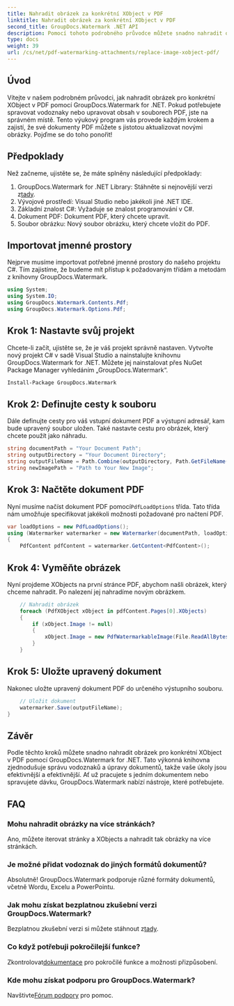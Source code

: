 ```yaml
---
title: Nahradit obrázek za konkrétní XObject v PDF
linktitle: Nahradit obrázek za konkrétní XObject v PDF
second_title: GroupDocs.Watermark .NET API
description: Pomocí tohoto podrobného průvodce můžete snadno nahradit obrázky v souborech PDF pomocí GroupDocs.Watermark for .NET. Ideální pro efektivní správu obsahu PDF.
type: docs
weight: 39
url: /cs/net/pdf-watermarking-attachments/replace-image-xobject-pdf/
---
```

## Úvod
Vítejte v našem podrobném průvodci, jak nahradit obrázek pro konkrétní XObject v PDF pomocí GroupDocs.Watermark for .NET. Pokud potřebujete spravovat vodoznaky nebo upravovat obsah v souborech PDF, jste na správném místě. Tento výukový program vás provede každým krokem a zajistí, že své dokumenty PDF můžete s jistotou aktualizovat novými obrázky. Pojďme se do toho ponořit!
## Předpoklady
Než začneme, ujistěte se, že máte splněny následující předpoklady:
1.  GroupDocs.Watermark for .NET Library: Stáhněte si nejnovější verzi z[tady](https://releases.groupdocs.com/Watermark/net/).
2. Vývojové prostředí: Visual Studio nebo jakékoli jiné .NET IDE.
3. Základní znalost C#: Vyžaduje se znalost programování v C#.
4. Dokument PDF: Dokument PDF, který chcete upravit.
5. Soubor obrázku: Nový soubor obrázku, který chcete vložit do PDF.

## Importovat jmenné prostory
Nejprve musíme importovat potřebné jmenné prostory do našeho projektu C#. Tím zajistíme, že budeme mít přístup k požadovaným třídám a metodám z knihovny GroupDocs.Watermark.
```csharp
using System;
using System.IO;
using GroupDocs.Watermark.Contents.Pdf;
using GroupDocs.Watermark.Options.Pdf;
```
## Krok 1: Nastavte svůj projekt
Chcete-li začít, ujistěte se, že je váš projekt správně nastaven. Vytvořte nový projekt C# v sadě Visual Studio a nainstalujte knihovnu GroupDocs.Watermark for .NET. Můžete jej nainstalovat přes NuGet Package Manager vyhledáním „GroupDocs.Watermark“.
```sh
Install-Package GroupDocs.Watermark
```
## Krok 2: Definujte cesty k souboru
Dále definujte cesty pro váš vstupní dokument PDF a výstupní adresář, kam bude upravený soubor uložen. Také nastavte cestu pro obrázek, který chcete použít jako náhradu.
```csharp
string documentPath = "Your Document Path";
string outputDirectory = "Your Document Directory";
string outputFileName = Path.Combine(outputDirectory, Path.GetFileName(documentPath));
string newImagePath = "Path to Your New Image";
```
## Krok 3: Načtěte dokument PDF
 Nyní musíme načíst dokument PDF pomocí`PdfLoadOptions` třída. Tato třída nám umožňuje specifikovat jakékoli možnosti požadované pro načtení PDF.
```csharp
var loadOptions = new PdfLoadOptions();
using (Watermarker watermarker = new Watermarker(documentPath, loadOptions))
{
    PdfContent pdfContent = watermarker.GetContent<PdfContent>();
```
## Krok 4: Vyměňte obrázek
Nyní projdeme XObjects na první stránce PDF, abychom našli obrázek, který chceme nahradit. Po nalezení jej nahradíme novým obrázkem.
```csharp
    // Nahradit obrázek
    foreach (PdfXObject xObject in pdfContent.Pages[0].XObjects)
    {
        if (xObject.Image != null)
        {
            xObject.Image = new PdfWatermarkableImage(File.ReadAllBytes(newImagePath));
        }
    }
```
## Krok 5: Uložte upravený dokument
Nakonec uložte upravený dokument PDF do určeného výstupního souboru.
```csharp
    // Uložit dokument
    watermarker.Save(outputFileName);
}
```

## Závěr
Podle těchto kroků můžete snadno nahradit obrázek pro konkrétní XObject v PDF pomocí GroupDocs.Watermark for .NET. Tato výkonná knihovna zjednodušuje správu vodoznaků a úpravy dokumentů, takže vaše úkoly jsou efektivnější a efektivnější. Ať už pracujete s jedním dokumentem nebo spravujete dávku, GroupDocs.Watermark nabízí nástroje, které potřebujete.
## FAQ
### Mohu nahradit obrázky na více stránkách?
Ano, můžete iterovat stránky a XObjects a nahradit tak obrázky na více stránkách.
### Je možné přidat vodoznak do jiných formátů dokumentů?
Absolutně! GroupDocs.Watermark podporuje různé formáty dokumentů, včetně Wordu, Excelu a PowerPointu.
### Jak mohu získat bezplatnou zkušební verzi GroupDocs.Watermark?
 Bezplatnou zkušební verzi si můžete stáhnout z[tady](https://releases.groupdocs.com/).
### Co když potřebuji pokročilejší funkce?
 Zkontrolovat[dokumentace](https://reference.groupdocs.com/Watermark/net/) pro pokročilé funkce a možnosti přizpůsobení.
### Kde mohu získat podporu pro GroupDocs.Watermark?
 Navštivte[Fórum podpory](https://forum.groupdocs.com/c/watermark/19) pro pomoc.